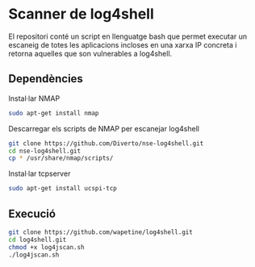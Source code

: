 # Scanner de log4shell

El repositori conté un script en llenguatge bash que permet executar un escaneig de totes les aplicacions incloses en una xarxa IP concreta i retorna aquelles que son vulnerables a log4shell. 

## Dependències

Instal·lar NMAP

```bash
sudo apt-get install nmap
```


Descarregar els scripts de NMAP per escanejar log4shell

```bash
git clone https://github.com/Diverto/nse-log4shell.git
cd nse-log4shell.git
cp * /usr/share/nmap/scripts/
```


Instal·lar tcpserver

```bash
sudo apt-get install ucspi-tcp
```

## Execució

```bash
git clone https://github.com/wapetine/log4shell.git
cd log4shell.git
chmod +x log4jscan.sh
./log4jscan.sh 
```
